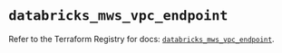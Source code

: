 # `databricks_mws_vpc_endpoint`

Refer to the Terraform Registry for docs: [`databricks_mws_vpc_endpoint`](https://registry.terraform.io/providers/databricks/databricks/1.45.0/docs/resources/mws_vpc_endpoint).
